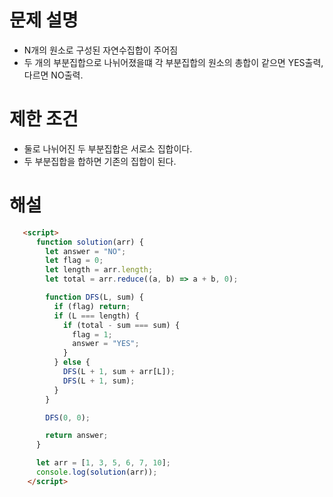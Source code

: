 # 문제 설명
- N개의 원소로 구성된 자연수집합이 주어짐
- 두 개의 부분집합으로 나뉘어졌을떄 각 부분집합의 원소의 총합이 같으면 YES출력, 다르면 NO출력.

# 제한 조건
- 둘로 나뉘어진 두 부분집합은 서로소 집합이다.
- 두 부분집합을 합하면 기존의 집합이 된다.

# 해설
```html
   <script>
      function solution(arr) {
        let answer = "NO";
        let flag = 0;
        let length = arr.length;
        let total = arr.reduce((a, b) => a + b, 0);

        function DFS(L, sum) {
          if (flag) return;
          if (L === length) {
            if (total - sum === sum) {
              flag = 1;
              answer = "YES";
            }
          } else {
            DFS(L + 1, sum + arr[L]);
            DFS(L + 1, sum);
          }
        }

        DFS(0, 0);

        return answer;
      }

      let arr = [1, 3, 5, 6, 7, 10];
      console.log(solution(arr));
    </script>
```
